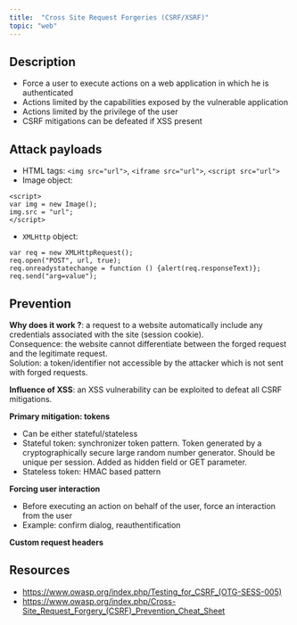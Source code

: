 ```yaml
---
title:  "Cross Site Request Forgeries (CSRF/XSRF)"
topic: "web"
---
```

## Description
* Force a user to execute actions on a web application in which he is authenticated
* Actions limited by the capabilities exposed by the vulnerable application
* Actions limited by the privilege of the user
* CSRF mitigations can be defeated if XSS present

## Attack payloads
* HTML tags: `<img src="url">`, `<iframe src="url">`, `<script src="url">`
* Image object:
```
<script>
var img = new Image();
img.src = "url";
</script>
```
* `XMLHttp` object:
```
var req = new XMLHttpRequest();
req.open("POST", url, true);
req.onreadystatechange = function () {alert(req.responseText)};
req.send("arg=value");
```


## Prevention
**Why does it work ?**:
a request to a website automatically include any credentials associated with the site (session cookie).  
Consequence: the website cannot differentiate between the forged request and the legitimate request.  
Solution: a token/identifier not accessible by the attacker which is not sent with forged requests.  

**Influence of XSS**:
an XSS vulnerability can be exploited to defeat all CSRF mitigations.  

**Primary mitigation: tokens**
* Can be either stateful/stateless
* Stateful token: synchronizer token pattern. Token generated by a cryptographically secure large random number generator.
Should be unique per session. Added as hidden field or GET parameter.
* Stateless token: HMAC based pattern

**Forcing user interaction**
* Before executing an action on behalf of the user, force an interaction from the user
* Example: confirm dialog, reauthentification

**Custom request headers**


## Resources
* https://www.owasp.org/index.php/Testing_for_CSRF_(OTG-SESS-005)
* https://www.owasp.org/index.php/Cross-Site_Request_Forgery_(CSRF)_Prevention_Cheat_Sheet

